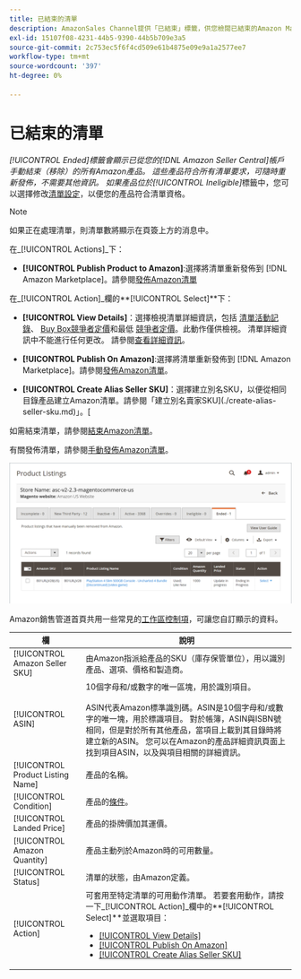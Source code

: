 ```yaml
---
title: 已結束的清單
description: AmazonSales Channel提供「已結束」標籤，供您檢閱已結束的Amazon Marketplace清單，當您選擇時，這些清單可重新發佈。
exl-id: 15107f08-4231-44b5-9390-44b5b709e3a5
source-git-commit: 2c753ec5f6f4cd509e61b4875e09e9a1a2577ee7
workflow-type: tm+mt
source-wordcount: '397'
ht-degree: 0%

---
```


# 已結束的清單

_[!UICONTROL Ended]_標籤會顯示已從您的[!DNL Amazon Seller Central]帳戶手動結束（移除）的所有Amazon產品。 這些產品符合所有清單要求，可隨時重新發佈，不需要其他資訊。 如果產品位於_[!UICONTROL Ineligible]_&#x200B;標籤中，您可以選擇修改[清單設定](./listing-settings.md)，以便您的產品符合清單資格。

>[!NOTE]
>
>如果正在處理清單，則清單數將顯示在頁簽上方的消息中。

在&#x200B;_[!UICONTROL Actions]_下：

- **[!UICONTROL Publish Product to Amazon]**:選擇將清單重新發佈到 [!DNL Amazon Marketplace]。請參閱[發佈Amazon清單](./publish-listings-manually.md)

在&#x200B;_[!UICONTROL Action]_欄的&#x200B;**[!UICONTROL Select]**下：

- **[!UICONTROL View Details]**：選擇檢視清單詳細資訊，包括 [清單活動記錄](./product-listing-details.md#listing-activity-log)、 [Buy Box競爭者定價](./product-listing-details.md#buy-box-competitor-pricing)和最低 [競爭者定價](./product-listing-details.md#lowest-competitor-pricing)。此動作僅供檢視。 清單詳細資訊中不能進行任何更改。 請參閱[查看詳細資訊](./product-listing-details.md)。

- **[!UICONTROL Publish On Amazon]**:選擇將清單重新發佈到 [!DNL Amazon Marketplace]。請參閱[發佈Amazon清單](./publish-listings-manually.md)。

- **[!UICONTROL Create Alias Seller SKU]**：選擇建立別名SKU，以便從相同目錄產品建立Amazon清單。請參閱「建立別名賣家SKU](./create-alias-seller-sku.md)」。[

如需結束清單，請參閱[結束Amazon清單](./end-listings-manually.md)。

有關發佈清單，請參閱[手動發佈Amazon清單](./publish-listings-manually.md)。

![已結束Amazon清單](assets/amazon-ended-listings.png)

Amazon銷售管道首頁共用一些常見的[工作區控制項](./workspace-controls.md)，可讓您自訂顯示的資料。

| 欄 | 說明 |
|--- |--- |
| [!UICONTROL Amazon Seller SKU] | 由Amazon指派給產品的SKU（庫存保管單位），用以識別產品、選項、價格和製造商。 |
| [!UICONTROL ASIN] | 10個字母和/或數字的唯一區塊，用於識別項目。<br><br>ASIN代表Amazon標準識別碼。ASIN是10個字母和/或數字的唯一塊，用於標識項目。 對於帳簿，ASIN與ISBN號相同，但是對於所有其他產品，當項目上載到其目錄時將建立新的ASIN。 您可以在Amazon的產品詳細資訊頁面上找到項目ASIN，以及與項目相關的詳細資訊。 |
| [!UICONTROL Product Listing Name] | 產品的名稱。 |
| [!UICONTROL Condition] | 產品的[條件](./product-listing-condition.md)。 |
| [!UICONTROL Landed Price] | 產品的掛牌價加其運價。 |
| [!UICONTROL Amazon Quantity] | 產品主動列於Amazon時的可用數量。 |
| [!UICONTROL Status] | 清單的狀態，由Amazon定義。 |
| [!UICONTROL Action] | 可套用至特定清單的可用動作清單。 若要套用動作，請按一下&#x200B;_[!UICONTROL Action]_欄中的&#x200B;**[!UICONTROL Select]**並選取項目：<ul><li>[[!UICONTROL View Details]](./product-listing-details.md)</li><li>[[!UICONTROL Publish On Amazon]](./publish-listings-manually.md)</li><li>[[!UICONTROL Create Alias Seller SKU]](./create-alias-seller-sku.md#region-specific)</li></ul> |
